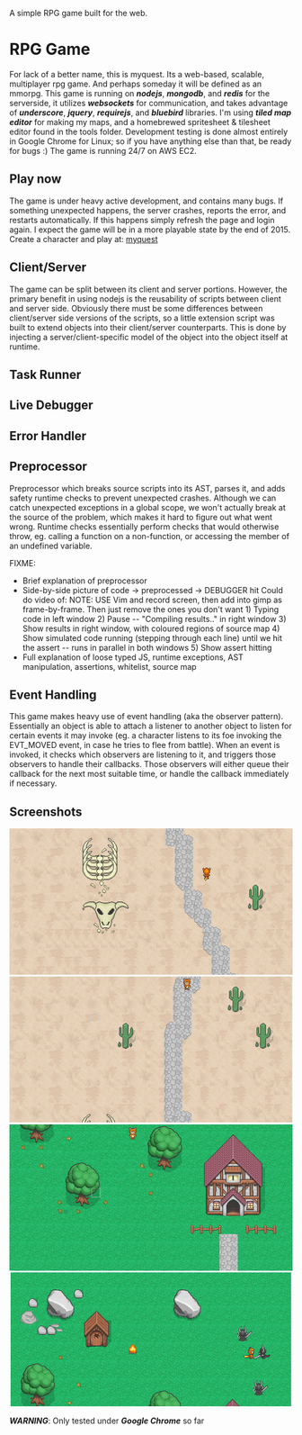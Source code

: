 
A simple RPG game built for the web.


RPG Game
=================

For lack of a better name, this is myquest. Its a web-based, scalable, multiplayer rpg game. And perhaps someday it will be defined as an mmorpg. This game is running on ***nodejs***, ***mongodb***, and ***redis*** for the serverside, it utilizes ***websockets*** for communication, and takes advantage of ***underscore***, ***jquery***, ***requirejs***, and ***bluebird*** libraries. I'm using ***tiled map editor*** for making my maps, and a homebrewed spritesheet & tilesheet editor found in the tools folder. Development testing is done almost entirely in Google Chrome for Linux; so if you have anything else than that, be ready for bugs :)  The game is running 24/7 on AWS EC2.


Play now
------------

The game is under heavy active development, and contains many bugs. If something unexpected happens, the server crashes, reports the error, and restarts automatically. If this happens simply refresh the page and login again. I expect the game will be in a more playable state by the end of 2015. Create a character and play at: [myquest](http://jbud.me/playground/myquest)


Client/Server
-----------------

The game can be split between its client and server portions. However, the primary benefit in using nodejs is the reusability of scripts between client and server side. Obviously there must be some differences between client/server side versions of the scripts, so a little extension script was built to extend objects into their client/server counterparts. This is done by injecting a server/client-specific model of the object into the object itself at runtime.

Task Runner
---------------

Live Debugger
---------------

Error Handler
---------------

Preprocessor
---------------

Preprocessor which breaks source scripts into its AST, parses it, and adds safety runtime checks to prevent unexpected crashes. Although we can catch unexpected exceptions in a global scope, we won't actually break at the source of the problem, which makes it hard to figure out what went wrong. Runtime checks essentially perform checks that would otherwise throw, eg. calling a function on a non-function, or accessing the member of an undefined variable.


FIXME:
 - Brief explanation of preprocessor
 - Side-by-side picture of code -> preprocessed -> DEBUGGER hit
    Could do video of:
        NOTE: USE Vim and record screen, then add into gimp as frame-by-frame. Then just remove the ones you don't want
        1) Typing code in left window
        2) Pause -- "Compiling results.." in right window
        3) Show results in right window, with coloured regions of source map
        4) Show simulated code running (stepping through each line) until we hit the assert -- runs in parallel in both windows
        5) Show assert hitting
 - Full explanation of loose typed JS, runtime exceptions, AST manipulation, assertions, whitelist, source map


Event Handling
---------------

This game makes heavy use of event handling (aka the observer pattern). Essentially an object is able to attach a listener to another object to listen for certain events it may invoke (eg. a character listens to its foe invoking the EVT_MOVED event, in case he tries to flee from battle). When an event is invoked, it checks which observers are listening to it, and triggers those observers to handle their callbacks. Those observers will either queue their callback for the next most suitable time, or handle the callback immediately if necessary.



Screenshots
-----------

![1](images/rpg1.png)
![2](images/rpg2.png)
![3](images/rpg3.png)
![4](images/rpg4.png)


***WARNING***: Only tested under ***Google Chrome*** so far

